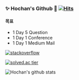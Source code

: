 ### ✨ Hochan's Github 👋 [![Hits](https://hits.seeyoufarm.com/api/count/incr/badge.svg?url=https%3A%2F%2Fgithub.com%2Fhochan222%2F&count_bg=%2379C83D&title_bg=%23555555&icon=&icon_color=%23E7E7E7&title=hits&edge_flat=false)](https://hits.seeyoufarm.com)

#### 목표  

- 1 Day 5 Question  
- 1 Day 1 Conference  
- 1 Day 1 Medium Mail  

[![stackoverflow](https://img.shields.io/badge/StackOverFlow-black?logo=stackoverflow)](https://stackoverflow.com/users/9591511/hochan)

[![solved.ac tier](http://mazassumnida.wtf/api/generate_badge?boj=egas)](https://solved.ac/egas)

![Hochan's github stats](https://github-readme-stats.vercel.app/api?username=hochan222&show_icons=true)

<!--
**hochan222/hochan222** is a ✨ _special_ ✨ repository because its `README.md` (this file) appears on your GitHub profile.

Here are some ideas to get you started:

- 🔭 I’m currently working on ...
- 🌱 I’m currently learning ...
- 👯 I’m looking to collaborate on ...
- 🤔 I’m looking for help with ...
- 💬 Ask me about ...
- 📫 How to reach me: ...
- 😄 Pronouns: ...
- ⚡ Fun fact: ...
-->
